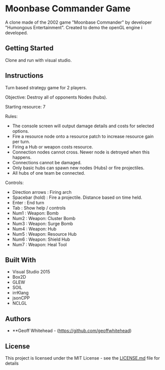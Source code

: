 # Moonbase Commander Game

A clone made of the 2002 game "Moonbase Commander" by developer "Humongous Entertainment". Created to demo the openGL engine i developed.

## Getting Started

Clone and run with visual studio.

## Instructions

Turn based strategy game for 2 players.

Objective: Destroy all of opponents Nodes (hubs).

Starting resource: 7

Rules:
* The console screen will output damage details and costs for selected options.
* Fire a resource node onto a resource patch to increase resource gain per turn.
* Firing a Hub or weapon costs resource.
* Connection nodes cannot cross. Newer node is detroyed when this happens.
* Connections cannot be damaged.
* Only basic hubs can spawn new nodes (Hubs) or fire projectiles.
* All hubs of one team be connected.

Controls:
* Direction arrows  : Firing arch
* Spacebar (hold)   : Fire a projectile. Distance based on time held.
* Enter             : End turn
* Tab               : Show help / controls
* Num1              : Weapon: Bomb
* Num2              : Weapon: Cluster Bomb
* Num3              : Weapon: Surge Bomb
* Num4              : Weapon: Hub
* Num5              : Weapon: Resource Hub
* Num6              : Weapon: Shield Hub
* Num7              : Weapon: Heal Tool

## Built With

* Visual Studio 2015
* Box2D
* GLEW
* SOIL
* irrKlang
* jsonCPP
* NCLGL

## Authors

* **Geoff Whitehead - (https://github.com/geoffwhitehead)

## License

This project is licensed under the MIT License - see the [LICENSE.md](./LICENSE.md) file for details
